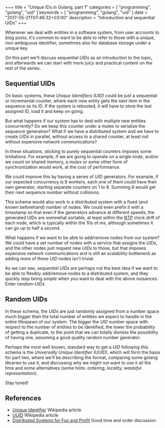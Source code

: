 +++
title = "Unique IDs in Golang, part 1"
categories = [ "programming", "golang", "uid" ]
keywords = [ "programming", "golang", "uid" ]
date = "2017-05-21T07:46:32+03:00"
description = "Introduction and sequential UIDs"
+++

Whenever we deal with entities in a software system, from user accounts to blog
posts, it's common to want to be able to refer to those with a unique,
non-ambiguous identifier, sometimes also for database storage under a unique
key.

On this part we'll discuss sequential *UIDs* as an introduction to the
topic, and afterwards we can start with more juicy and practical content on the
rest of the series.

## Sequential UIDs

On basic systems, these *Unique Identifiers (UID)* could be just a sequential or
incremental counter, where each new entity gets the next item in the sequence as
its ID. If the system is rebooted, it will have to store the last assigned ID,
load it and keep on going.

But what happens if our system has to deal with multiple new entities
concurrently? Do we keep this counter under a mutex to serialize the sequence
generation? What if we have a distributed system and we have to create *UIDs* in
parallel, without access to a shared counter, at least not without expensive
network communications?

In these situations, sticking to purely sequential counters imposes some
limitations. For example, if we are going to operate on a single node, and/or we
count on shared memory, a *mutex* or some other form of synchronization would
work, at the cost of performance.

We could improve this by having a series of *UID* generators. For example, if our
expected concurrency is 8 workers, each one of them could have their own
generator, starting separate counters on 1 to 8. Summing 8 would get their next
sequence number without collisions.

This schema would also work in a distributed system with a fixed (and known
beforehand) number of nodes. We could even prefix it with a timestamp so that
even if the generators advance at different speeds, the generated UIDs are
somewhat sortable, at least within the
[NTP](https://en.wikipedia.org/wiki/Network_Time_Protocol) clock drift of each
node, which is typically within the 10s of *ms*, although sometimes it can go up
to half a second.

What happens if we want to be able to add/remove nodes from our system? We could
have a set number of nodes with a service that assigns the *UIDs*, and the other
nodes just request new *UIDs* to those, but that imposes expensive network
communications and is still an scalability bottleneck as adding more of these
*UID* nodes isn't trivial.

As we can see, *sequential UIDs* are perhaps not the best idea if we want to be
able to flexibly add/remove nodes to a distributed system, and they quickly stop
being *simple* when you want to deal with the above nuisances. Enter
*random-UIDs*.

## Random UIDs

In these schema, the *UIDs* are just randomly assigned from a number space much
bigger than the total number of entities we expect to handle in the entire
lifespawn of our system. The bigger the *UID* number space with respect to the
number of entities to be identified, the lower the probability of getting a
duplicate, to the point that we can totally dismiss the possibility of having
one, assuming a good quality random number generator.

Perhaps the most well known, standard way to get a *UID* following this schema
is the *Universally Unique Identifier (UUID)*, which will form the basis for
part two, where we'll be describing the format, comparing some golang libraries
to use it, and discussing why we might not want to use it all the time and some
alternatives (some hints: *ordering, locality, wasteful representation*).

Stay tuned!

## References

- [Unique Identifier](https://en.wikipedia.org/wiki/Unique_identifier) Wikipedia article
- [UUID](https://en.wikipedia.org/wiki/Universally_unique_identifier) Wikipedia article
- [Distributed Systems for Fun and Profit](http://book.mixu.net/distsys/time.html) Good time and order discussion

